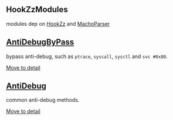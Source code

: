## HookZzModules

modules dep on [HookZz](https://github.com/jmpews/HookZz) and [MachoParser](https://github.com/jmpews/MachoParser)

## [AntiDebugByPass](./AntiDebugBypass)

bypass anti-debug, such as `ptrace`, `syscall`, `sysctl` and `svc #0x80`.

[Move to detail](http://jmpews.github.io/)

## [AntiDebug](./AntiDebug)

common anti-debug methods.

[Move to detail](http://jmpews.github.io/)